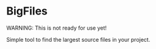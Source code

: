 # BigFiles

WARNING: This is not ready for use yet!

Simple tool to find the largest source files in your project.
